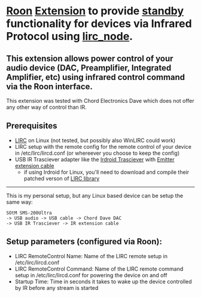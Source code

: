 # [Roon](https://roonlabs.com) [Extension](node-roon-api) to provide [standby](https://github.com/RoonLabs/node-roon-api-source-control) functionality for devices via Infrared Protocol using [lirc_node](https://github.com/alexbain/lirc_node).

This extension allows power control of your audio device (DAC, Preamplifier, Integrated Amplifier, etc) using infrared control command via the Roon interface.
---------------------

This extension was tested with Chord Electronics Dave which does not offer any other way of control than IR.

## Prerequisites

- [LIRC](http://www.lirc.org/) on Linux (not tested, but possibly also WinLIRC could work) 
- LIRC setup with the remote config for the remote control of your device in /etc/lirc/lircd.conf (or whereever you choose to keep the config)
- USB IR Trasciever adapter like the [Irdroid Trasciever](https://irdroid.eu/product/usb-infrared-transceiver/) with [Emitter extension cable](https://irdroid.eu/product/infrared-emitter-extension-cable-1-5-meters/)
	- if using Irdroid for Linux, you'll need to download and compile their patched verson of [LIRC library](https://www.irdroid.com/downloads/?did=16)
---------------------

This is my personal setup, but any Linux based device can be setup the same way:

    SOtM SMS-200Ultra
	-> USB audio -> USB cable -> Chord Dave DAC
	-> USB IR Trasciever -> IR extension cable

## Setup parameters (configured via Roon):
- LIRC RemoteControl Name: Name of the LIRC remote setup in /etc/lirc/lircd.conf
- LIRC RemoteControl Command: Name of the LIRC remote command setup in /etc/lirc/lircd.conf for powering the device on and off
- Startup Time: Time in seconds it takes to wake up the device controlled by IR before any stream is started
